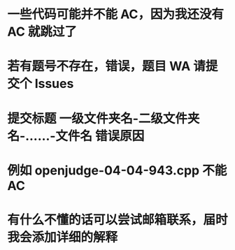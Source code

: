 ﻿# 一些代码可能并不能 AC，因为我还没有 AC 就跳过了

# 若有题号不存在，错误，题目 WA 请提交个 Issues

# 提交标题 一级文件夹名-二级文件夹名-……-文件名 错误原因

# 例如 openjudge-04-04-943.cpp 不能 AC

# 有什么不懂的话可以尝试邮箱联系，届时我会添加详细的解释
